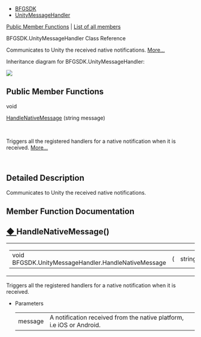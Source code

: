   - [BFGSDK](namespace_b_f_g_s_d_k.html)
  - [UnityMessageHandler](class_b_f_g_s_d_k_1_1_unity_message_handler.html)

[Public Member Functions](#pub-methods) | [List of all
members](class_b_f_g_s_d_k_1_1_unity_message_handler-members.html)

BFGSDK.UnityMessageHandler Class Reference

Communicates to Unity the received native notifications.
[More...](class_b_f_g_s_d_k_1_1_unity_message_handler.html#details)

Inheritance diagram for BFGSDK.UnityMessageHandler:

![](class_b_f_g_s_d_k_1_1_unity_message_handler.png)

##  Public Member Functions

void 

[HandleNativeMessage](class_b_f_g_s_d_k_1_1_unity_message_handler.html#a3805c53691460a0cf0a5512551c1937a)
(string message)

 

Triggers all the registered handlers for a native notification when it
is received.
[More...](class_b_f_g_s_d_k_1_1_unity_message_handler.html#a3805c53691460a0cf0a5512551c1937a)  

 

## Detailed Description

Communicates to Unity the received native notifications.

## Member Function Documentation

## [◆ ](#a3805c53691460a0cf0a5512551c1937a)HandleNativeMessage()

<table>
<colgroup>
<col style="width: 50%" />
<col style="width: 50%" />
</colgroup>
<tbody>
<tr class="odd">
<td><table>
<tbody>
<tr class="odd">
<td>void BFGSDK.UnityMessageHandler.HandleNativeMessage</td>
<td>(</td>
<td>string </td>
<td><em>message</em></td>
<td>)</td>
<td></td>
</tr>
</tbody>
</table></td>
<td><span class="mlabels"><span class="mlabel">inline</span></span></td>
</tr>
</tbody>
</table>

Triggers all the registered handlers for a native notification when it
is received.

  - Parameters
    
    |         |                                                                       |
    | ------- | --------------------------------------------------------------------- |
    | message | A notification received from the native platform, i.e iOS or Android. |
